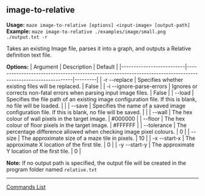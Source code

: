 ## image-to-relative
**Usage:** `maze image-to-relative [options] <input-image> [output-path]`  
**Example:** `maze image-to-relative ./examples/image/small.png ./output.txt -r`

Takes an existing Image file, parses it into a graph, and outputs a Relative definition text file.

**Options:**
| Argument                 | Description                                                                                                 | Default |
|--------------------------|-------------------------------------------------------------------------------------------------------------|---------|
| -r --replace             | Specifies whether existing files will be replaced.                                                          | False   |
| -i --ignore-parse-errors | Ignores or corrects non-fatal errors when parsing input image files.                                        | False   |
| --load                   | Specifies the file path of an existing image configuration file.  If this is blank, no file will be loaded. |         |
| --save                   | Specifies the name of a saved image configuration file.  If this is blank, no file will be saved.           |         |
| --wall                   | The hex colour of wall pixels in the target image.                                                          | #000000 |
| --floor                  | The hex colour of floor pixels in the target image.                                                         | #FFFFFF |
| --tolerance              | The percentage difference allowed when checking image pixel colours.                                        | 0       |
| --size                   | The approximate size of a maze tile in pixels.                                                              | 10      |
| -x --start-x             | The approximate X location of the first tile.                                                               | 0       |
| -y --start-y             | The approximate Y location of the first tile.                                                               | 0       |

**Note:** If no output path is specified, the output file will be created in the program folder named `relative.txt`

---

[Commands List](./readme.md)